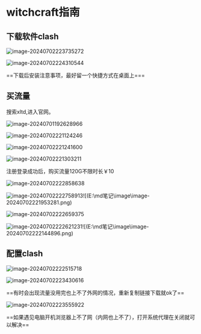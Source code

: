 # witchcraft指南

## 下载软件clash

![image-20240702223735272](E:\md笔记\image\image-20240702223735272.png)

![image-20240702224310544](E:\md笔记\image\image-20240702224310544.png)

==下载后安装注意事项，最好留一个快捷方式在桌面上===

## 买流量

搜索xltd,进入官网。

![image-20240701192628966](E:\md笔记\image\image-20240701192628966.png)

![image-20240702221124246](E:\md笔记\image\image-20240702221124246.png)

![image-20240702221241600](E:\md笔记\image\image-20240702221241600.png)

![image-20240702221303211](E:\md笔记\image\image-20240702221303211.png)

注册登录成功后，购买流量120G不限时长￥10

![image-20240702222858638](E:\md笔记\image\image-20240702222858638.png)

![image-20240702222758913](E:\md笔记\image\image-20240702222758913.png)![(E:\md笔记\image\image-20240702221953281.png)

![image-20240702222659375](E:\md笔记\image\image-20240702222659375.png)

![image-20240702222621231](E:\md笔记\image\image-20240702222621231.png)![(E:\md笔记\image\image-20240702222144896.png)

## 配置clash

![image-20240702222515718](E:\md笔记\image\image-20240702222515718.png)

![image-20240702223430616](E:\md笔记\image\image-20240702223430616.png)

==有时会出现流量没用完也上不了外网的情况，重新复制链接下载就ok了==

![image-20240702223555922](E:\md笔记\image\image-20240702223555922.png)

==如果遇见电脑开机浏览器上不了网（内网也上不了），打开系统代理在关闭就可以解决==

